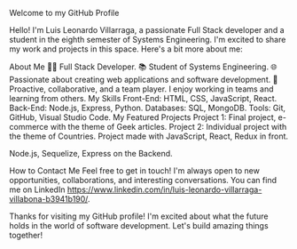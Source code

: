 Welcome to my GitHub Profile

Hello! I'm Luis Leonardo Villarraga, a passionate Full Stack developer and a student in the eighth semester of Systems Engineering. I'm excited to share my work and projects in this space. Here's a bit more about me:

About Me
👨‍💻 Full Stack Developer.
📚 Student of Systems Engineering.
🌐 Passionate about creating web applications and software development.
🤝 Proactive, collaborative, and a team player. I enjoy working in teams and learning from others.
My Skills
Front-End: HTML, CSS, JavaScript, React.
Back-End: Node.js, Express, Python.
Databases: SQL, MongoDB.
Tools: Git, GitHub, Visual Studio Code.
My Featured Projects
Project 1: 
Final project, e-commerce with the theme of Geek articles.
Project 2: 
Individual project with the theme of Countries. Project made with JavaScript, React, Redux in front.

Node.js, Sequelize, Express on the Backend.

How to Contact Me
Feel free to get in touch! I'm always open to new opportunities, collaborations, and interesting conversations. You can find me on LinkedIn  https://www.linkedin.com/in/luis-leonardo-villarraga-villabona-b3941b190/.

Thanks for visiting my GitHub profile! I'm excited about what the future holds in the world of software development. Let's build amazing things together!
